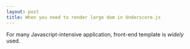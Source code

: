 ```yaml
---
layout: post
title: When you need to render large dom in Underscore.js
---
```


For many Javascript-intensive application, front-end template is _widely_ used. 